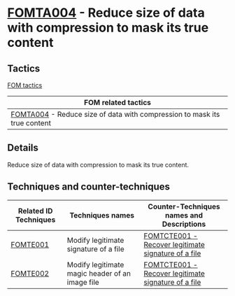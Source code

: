# [FOMTA004](https://github.com/blue101010/FOM/blob/main/tactics/FOMTA004.md) - Reduce size of data with compression to mask its true content


## Tactics

[FOM tactics](https://github.com/blue101010/FOM/blob/main/tactics/tactics.md)

| FOM related tactics  |
| --------------------------------------- |
| [FOMTA004](https://github.com/blue101010/FOM/blob/main/tactics/FOMTA004.md) - Reduce size of data with compression to mask its true content  |

## Details

Reduce size of data with compression to mask its true content.


## Techniques and counter-techniques

| Related ID Techniques  | Techniques names                                  | Counter-Techniques names and Descriptions                                                                                                                   |
| ------------------------------------------------------------------------------ | ------------------------------------- | ------------------------------------------------------------------------------------------------------------------------------- |
| [FOMTE001](https://github.com/blue101010/FOM/blob/main/techniques/FOMTE001.md) | Modify legitimate signature of a file | [FOMTCTE001 - Recover legitimate signature of a file ](https://github.com/blue101010/FOM/blob/main/countertechniques/FOMCTE001.md) |
| [FOMTE002](https://github.com/blue101010/FOM/blob/main/techniques/FOMTE002.md)  | Modify legitimate magic header of an image file | [FOMTCTE001 - Recover legitimate signature of a file ](https://github.com/blue101010/FOM/blob/main/countertechniques/FOMCTE001.md) |

